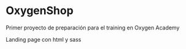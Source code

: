 # OxygenShop

Primer proyecto de preparación para el training en Oxygen Academy

Landing page con html y sass